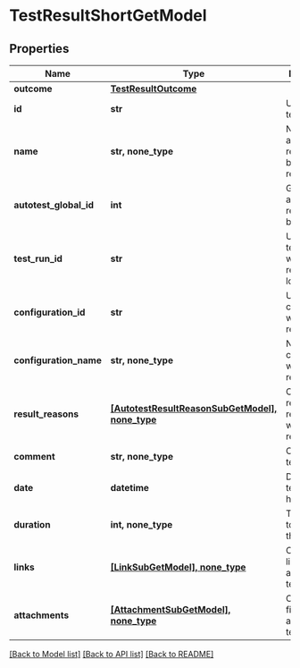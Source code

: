 # TestResultShortGetModel


## Properties
Name | Type | Description | Notes
------------ | ------------- | ------------- | -------------
**outcome** | [**TestResultOutcome**](TestResultOutcome.md) |  | 
**id** | **str** | Unique ID of test result | [optional] 
**name** | **str, none_type** | Name of autotest represented by the test result | [optional] 
**autotest_global_id** | **int** | Global ID of autotest represented by test result | [optional] 
**test_run_id** | **str** | Unique ID of test run where test result is located | [optional] 
**configuration_id** | **str** | Unique ID of configuration which test result uses | [optional] 
**configuration_name** | **str, none_type** | Name of configuration which test result uses | [optional] 
**result_reasons** | [**[AutotestResultReasonSubGetModel], none_type**](AutotestResultReasonSubGetModel.md) | Collection of result reasons which test result have | [optional] 
**comment** | **str, none_type** | Comment to test result | [optional] 
**date** | **datetime** | Date when test result has been set | [optional] 
**duration** | **int, none_type** | Time which it took to run the test | [optional] 
**links** | [**[LinkSubGetModel], none_type**](LinkSubGetModel.md) | Collection of links attached to test result | [optional] 
**attachments** | [**[AttachmentSubGetModel], none_type**](AttachmentSubGetModel.md) | Collection of files attached to test result | [optional] 

[[Back to Model list]](../README.md#documentation-for-models) [[Back to API list]](../README.md#documentation-for-api-endpoints) [[Back to README]](../README.md)


